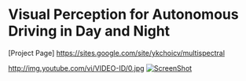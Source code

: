
# Visual Perception for Autonomous Driving in Day and Night

[Project Page] https://sites.google.com/site/ykchoicv/multispectral

http://img.youtube.com/vi/VIDEO-ID/0.jpg
[![ScreenShot](https://raw.github.com/GabLeRoux/WebMole/master/ressources/WebMole_Youtube_Video.png)](https://youtu.be/WPjacBXYM_w)
